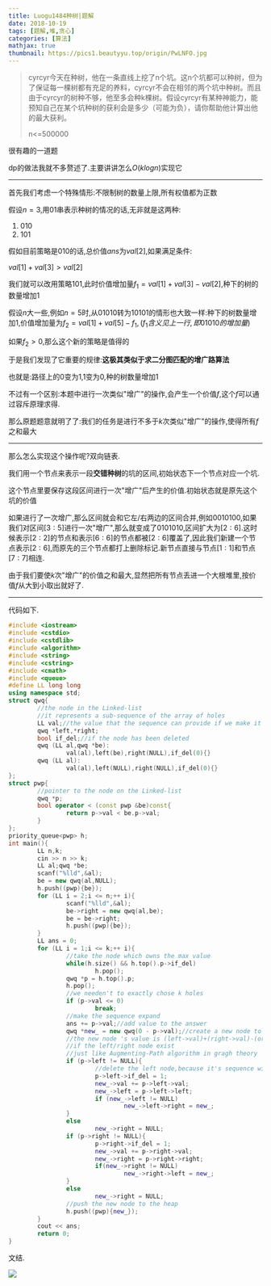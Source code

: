 ```yaml
---
title: Luogu1484种树|题解
date: 2018-10-19
tags: [题解,堆,贪心]
categories: [算法]
mathjax: true
thumbnail: https://pics1.beautyyu.top/origin/PwLNFO.jpg
---
```


> cyrcyr今天在种树，他在一条直线上挖了n个坑。这n个坑都可以种树，但为了保证每一棵树都有充足的养料，cyrcyr不会在相邻的两个坑中种树。而且由于cyrcyr的树种不够，他至多会种k棵树。假设cyrcyr有某种神能力，能预知自己在某个坑种树的获利会是多少（可能为负），请你帮助他计算出他的最大获利。
> 
> n<=500000

很有趣的一道题

dp的做法我就不多赘述了.主要讲讲怎么$O(klogn)$实现它

***

首先我们考虑一个特殊情形:不限制树的数量上限,所有权值都为正数

假设$n=3$,用$01$串表示种树的情况的话,无非就是这两种:

1. $010$
2. $101$

假如目前策略是$010$的话,总价值$ans$为$val[2]$,如果满足条件:

$val[1]+val[3]>val[2]$

我们就可以改用策略$101$,此时价值增加量$f_1=val[1]+val[3]-val[2]$,种下的树的数量增加$1$

假设$n$大一些,例如$n=5$时,从$01010$转为$10101$的情形也大致一样:种下的树数量增加$1$,价值增加量为$f_2=val[1]+val[5]-f_1,(f_1含义见上一行,即01010的增加量)$

如果$f_2>0$,那么这个新的策略是值得的

于是我们发现了它重要的规律:**这极其类似于求二分图匹配的增广路算法**

也就是:路径上的$0$变为$1$,$1$变为$0$,种的树数量增加$1$

不过有一个区别:本题中进行一次类似"增广"的操作,会产生一个价值$f$,这个$f$可以通过容斥原理求得.

那么原题题意就明了了:我们的任务是进行不多于$k$次类似"增广"的操作,使得所有$f$之和最大

***

那么怎么实现这个操作呢?双向链表.

我们用一个节点来表示一段**交错种树**的坑的区间,初始状态下一个节点对应一个坑.

这个节点里要保存这段区间进行一次"增广"后产生的价值.初始状态就是原先这个坑的价值

如果进行了一次增广,那么区间就会和它左/右两边的区间合并,例如$0010100$,如果我们对区间$[3:5]$进行一次"增广",那么就变成了$0101010$,区间扩大为$[2:6]$.这时候表示$[2:2]$的节点和表示$[6:6]$的节点都被$[2:6]$覆盖了,因此我们新建一个节点表示$[2:6]$,而原先的三个节点都打上删除标记.新节点直接与节点$[1:1]$和节点$[7:7]$相连.

由于我们要使$k$次"增广"的价值之和最大,显然把所有节点丢进一个大根堆里,按价值$f$从大到小取出就好了.

***

代码如下.

```c++
#include <iostream>
#include <cstdio>
#include <cstdlib>
#include <algorithm>
#include <string>
#include <cstring>
#include <cmath>
#include <queue>
#define LL long long
using namespace std;
struct qwq{
        //the node in the Linked-list
        //it represents a sub-sequence of the array of holes
        LL val;//the value that the sequence can provide if we make it expand
        qwq *left,*right;
        bool if_del;//if the node has been deleted
        qwq (LL al,qwq *be):
                val(al),left(be),right(NULL),if_del(0){}
        qwq (LL al):
                val(al),left(NULL),right(NULL),if_del(0){}
};
struct pwp{
        //pointer to the node on the Linked-list
        qwq *p;
        bool operator < (const pwp &be)const{
                return p->val < be.p->val;
        }
};
priority_queue<pwp> h;
int main(){
        LL n,k;
        cin >> n >> k;
        LL al;qwq *be;
        scanf("%lld",&al);
        be = new qwq(al,NULL);
        h.push((pwp){be});
        for (LL i = 2;i <= n;++ i){
                scanf("%lld",&al);
                be->right = new qwq(al,be);
                be = be->right;
                h.push((pwp){be});
        }
        LL ans = 0;
        for (LL i = 1;i <= k;++ i){
                //take the node which owns the max value
                while(h.size() && h.top().p->if_del)
                        h.pop();
                qwq *p = h.top().p;
                h.pop();
                //we needen't to exactly chose k holes 
                if (p->val <= 0)
                        break;
                //make the sequence expand
                ans += p->val;//add value to the answer
                qwq *new_ = new qwq(0 - p->val);//create a new node to represent the larger sequence
                //the new node 's value is (left->val)+(right->val)-(origin->val)
                //if the left/right node exist
                //just like Augmenting-Path algorithm in gragh theory
                if (p->left != NULL){
                        //delete the left node,because it's sequence will be contained by the sequence of the new node
                        p->left->if_del = 1;
                        new_->val += p->left->val;
                        new_->left = p->left->left;
                        if (new_->left != NULL)
                                new_->left->right = new_;
                }
                else
                        new_->right = NULL;
                if (p->right != NULL){
                        p->right->if_del = 1;
                        new_->val += p->right->val;
                        new_->right = p->right->right;
                        if(new_->right != NULL)
                                new_->right->left = new_;
                }
                else
                        new_->right = NULL;
                //push the new node to the heap
                h.push((pwp){new_});
        }
        cout << ans;
        return 0;
}
```

文结.

![](https://pics1.beautyyu.top/origin/PwLNFO.jpg)